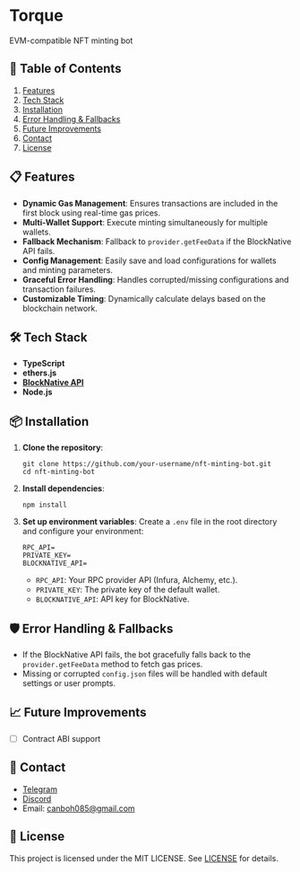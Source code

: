# Torque
EVM-compatible NFT minting bot 


## 📖 Table of Contents

1. [Features](#-features)
2. [Tech Stack](#-tech-stack)
3. [Installation](#-installation)
4. [Error Handling & Fallbacks](#%EF%B8%8F-error-handling--fallbacks)
5. [Future Improvements](#-future-improvements)
6. [Contact](#-contact)
7. [License](#-license)

## 📋 Features

- **Dynamic Gas Management**: Ensures transactions are included in the first block using real-time gas prices.
- **Multi-Wallet Support**: Execute minting simultaneously for multiple wallets.
- **Fallback Mechanism**: Fallback to `provider.getFeeData` if the BlockNative API fails.
- **Config Management**: Easily save and load configurations for wallets and minting parameters.
- **Graceful Error Handling**: Handles corrupted/missing configurations and transaction failures.
- **Customizable Timing**: Dynamically calculate delays based on the blockchain network.

## 🛠️ Tech Stack

- **TypeScript**
- **ethers.js**
- [**BlockNative API**](https://docs.blocknative.com/gas-prediction/gas-platform)
- **Node.js**

## 📦 Installation

1. **Clone the repository**:
   
   ```
   git clone https://github.com/your-username/nft-minting-bot.git
   cd nft-minting-bot
   ```
2. **Install dependencies**:
   
   ```
   npm install
   ```
3. **Set up environment variables**:
   Create a `.env` file in the root directory and configure your environment:
   
   ```
   RPC_API=
   PRIVATE_KEY=
   BLOCKNATIVE_API=
   ```
   
   - `RPC_API`: Your RPC provider API (Infura, Alchemy, etc.).
   - `PRIVATE_KEY`: The private key of the default wallet.
   - `BLOCKNATIVE_API`: API key for BlockNative.

## 🛡️ Error Handling & Fallbacks

- If the BlockNative API fails, the bot gracefully falls back to the `provider.getFeeData` method to fetch gas prices.
- Missing or corrupted `config.json` files will be handled with default settings or user prompts.

## 📈 Future Improvements

- [ ] Contract ABI support

## 🤝 Contact

- [Telegram](https://t.me/cunnil_eth)
- [Discord](https://discord.com/users/346707435391549456/)
- Email: canboh085@gmail.com

## 📜 License

This project is licensed under the MIT LICENSE. See [LICENSE](LICENSE) for details.
